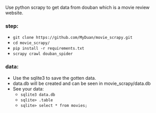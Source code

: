 Use python scrapy to get data from douban which is a movie review website.

### step:

- `git clone https://github.com/MyDuan/movie_scrapy.git`
- `cd movie_scrapy/`
- `pip install -r requirements.txt`
- `scrapy crawl douban_spider`

### data:

- Use the sqlite3 to save the gotten data.
- data.db will be created and can be seen in movie_scrapy/data.db
- See your data:
    - `sqlite3 data.db`
    - `sqlite> .table`
    - `sqlite> select * from movies;`